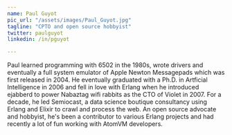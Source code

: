 ```yaml
---
name: Paul Guyot
pic_url: "/assets/images/Paul_Guyot.jpg"
tagline: "CPTO and open source hobbyist"
twitter: paulguyot
linkedin: /in/pguyot

---
```

Paul learned programming with 6502 in the 1980s, wrote drivers and eventually a full system emulator of Apple Newton Messagepads which was first released in 2004. He eventually graduated with a Ph.D. in Artficial Intelligence in 2006 and fell in love with Erlang when he introduced ejabberd to power Nabaztag wifi rabbits as the CTO of Violet in 2007. For a decade, he led Semiocast, a data science boutique consultancy using Erlang and Elixir to crawl and process the web. An open source advocate and hobbyist, he's been a contributor to various Erlang projects and had recently a lot of fun working with AtomVM developers.
